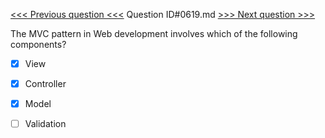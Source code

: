 [<<< Previous question <<<](0618.md)  Question ID#0619.md  [>>> Next question >>>](0620.md) 

The MVC pattern in Web development involves which of the following components?




- [x]  View

- [x]  Controller
- [x]  Model

- [ ]  Validation

